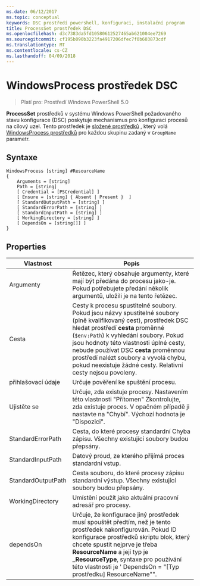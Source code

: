 ```yaml
---
ms.date: 06/12/2017
ms.topic: conceptual
keywords: DSC prostředí powershell, konfiguraci, instalační program
title: ProcessSet prostředek DSC
ms.openlocfilehash: d3c7383da5fd10580612527465ab621004ee7269
ms.sourcegitcommit: cf195b090b3223fa4917206dfec7f0b603873cdf
ms.translationtype: MT
ms.contentlocale: cs-CZ
ms.lasthandoff: 04/09/2018
---
```

# <a name="dsc-windowsprocess-resource"></a>WindowsProcess prostředek DSC

> Platí pro: Prostředí Windows PowerShell 5.0

**ProcessSet** prostředků v systému Windows PowerShell požadovaného stavu konfigurace (DSC) poskytuje mechanismus pro konfiguraci procesů na cílový uzel. Tento prostředek je [složené prostředků](authoringResourceComposite.md) , který volá [WindowsProcess prostředků](windowsProcessResource.md) pro každou skupinu zadaný v `GroupName` parametr.

## <a name="syntax"></a>Syntaxe

```
WindowsProcess [string] #ResourceName
{
    Arguments = [string]
    Path = [string]
    [ Credential = [PSCredential] ]
    [ Ensure = [string] { Absent | Present }  ]
    [ StandardOutputPath = [string] ]
    [ StandardErrorPath = [string] ]
    [ StandardInputPath = [string] ]
    [ WorkingDirectory = [string] ]
    [ DependsOn = [string[]] ]
}
```

## <a name="properties"></a>Properties
|  Vlastnost  |  Popis   |
|---|---|
| Argumenty| Řetězec, který obsahuje argumenty, které mají být předána do procesu jako-je. Pokud potřebujete předání několik argumentů, uložili je na tento řetězec.|
| Cesta| Cesty k procesu spustitelné soubory. Pokud jsou názvy spustitelné soubory (plně kvalifikovaný cest), prostředek DSC hledat prostředí **cesta** proměnné (`$env:Path`) k vyhledání soubory. Pokud jsou hodnoty této vlastnosti úplné cesty, nebude používat DSC **cesta** proměnnou prostředí nalézt soubory a vyvolá chybu, pokud neexistuje žádné cesty. Relativní cesty nejsou povoleny.|
| přihlašovací údaje| Určuje pověření ke spuštění procesu.|
| Ujistěte se| Určuje, zda existuje procesy. Nastavením této vlastnosti "Přítomen" Zkontrolujte, zda existuje proces. V opačném případě ji nastavte na "Chybí". Výchozí hodnota je "Dispozici".|
| StandardErrorPath| Cesta, do které procesy standardní Chyba zápisu. Všechny existující soubory budou přepsány.|
| StandardInputPath| Datový proud, ze kterého přijímá proces standardní vstup.|
| StandardOutputPath| Cesta souboru, do které procesy zápisu standardní výstup. Všechny existující soubory budou přepsány.|
| WorkingDirectory| Umístění použít jako aktuální pracovní adresář pro procesy.|
| dependsOn | Určuje, že konfigurace jiný prostředek musí spouštět předtím, než je tento prostředek nakonfigurován. Pokud ID konfigurace prostředků skriptu blok, který chcete spustit nejprve je třeba **ResourceName** a její typ je **_ResourceType**, syntaxe pro používání této vlastnosti je ' DependsOn = "[Typ prostředku] ResourceName"".|